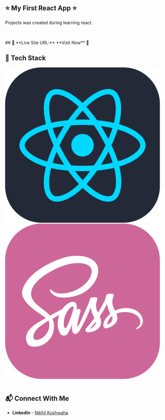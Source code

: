 ## ⭐ My First React App ⭐
Projects was created during learning react.

<br>
<br>
## 📌 **Live Site URL:** <a "https://firstreact-noykoxm4o-dashnikhil.vercel.app/#home">**Visit Now** 🚀</a>

<br>

## 📌 Tech Stack

![REACT](https://raw.githubusercontent.com/tandpfun/skill-icons/main/icons/React-Dark.svg)
![SASS](https://raw.githubusercontent.com/tandpfun/skill-icons/main/icons/Sass.svg)
<br>
<br>

## 📬 Connect With Me

- **LinkedIn** - [Nikhil Kushwaha](https://www.linkedin.com/in/nikhil-kushwaha-275a72207/)

